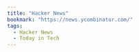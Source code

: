 ```yaml
---
title: "Hacker News"
bookmark: "https://news.ycombinator.com/"
tags:
  - Hacker News
  - Today in Tech
---
```

